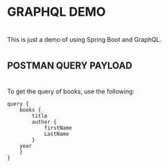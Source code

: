 # GRAPHQL DEMO
#

This is just a demo of using Spring Boot and GraphQL. 

#
#
## POSTMAN QUERY PAYLOAD
#

To get the query of books, use the following:

```
query {
    books {
        title
        author {
            firstName
            LastName
        }
    year
    }
}
```
